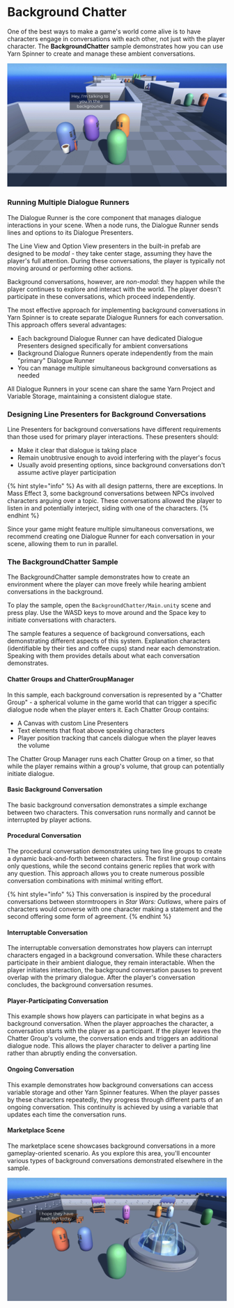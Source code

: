 # Background Chatter

One of the best ways to make a game's world come alive is to have characters engage in conversations with each other, not just with the player character. The **BackgroundChatter** sample demonstrates how you can use Yarn Spinner to create and manage these ambient conversations.

![The background conversations sample.](../../.gitbook/assets/background-convos-main.jpg)

### Running Multiple Dialogue Runners

The Dialogue Runner is the core component that manages dialogue interactions in your scene. When a node runs, the Dialogue Runner sends lines and options to its Dialogue Presenters.&#x20;

The Line View and Option View presenters in the built-in prefab are designed to be _modal_ - they take center stage, assuming they have the player's full attention. During these conversations, the player is typically not moving around or performing other actions.

Background conversations, however, are _non-modal_: they happen while the player continues to explore and interact with the world. The player doesn't participate in these conversations, which proceed independently.

The most effective approach for implementing background conversations in Yarn Spinner is to create separate Dialogue Runners for each conversation. This approach offers several advantages:

* Each background Dialogue Runner can have dedicated Dialogue Presenters designed specifically for ambient conversations
* Background Dialogue Runners operate independently from the main "primary" Dialogue Runner
* You can manage multiple simultaneous background conversations as needed

All Dialogue Runners in your scene can share the same Yarn Project and Variable Storage, maintaining a consistent dialogue state.

### Designing Line Presenters for Background Conversations

Line Presenters for background conversations have different requirements than those used for primary player interactions. These presenters should:

* Make it clear that dialogue is taking place
* Remain unobtrusive enough to avoid interfering with the player's focus
* Usually avoid presenting options, since background conversations don't assume active player participation

{% hint style="info" %}
As with all design patterns, there are exceptions. In Mass Effect 3, some background conversations between NPCs involved characters arguing over a topic. These conversations allowed the player to listen in and potentially interject, siding with one of the characters.
{% endhint %}

Since your game might feature multiple simultaneous conversations, we recommend creating one Dialogue Runner for each conversation in your scene, allowing them to run in parallel.

### The BackgroundChatter Sample

The BackgroundChatter sample demonstrates how to create an environment where the player can move freely while hearing ambient conversations in the background.

To play the sample, open the `BackgroundChatter/Main.unity` scene and press play. Use the WASD keys to move around and the Space key to initiate conversations with characters.

The sample features a sequence of background conversations, each demonstrating different aspects of this system. Explanation characters (identifiable by their ties and coffee cups) stand near each demonstration. Speaking with them provides details about what each conversation demonstrates.

#### Chatter Groups and ChatterGroupManager

In this sample, each background conversation is represented by a "Chatter Group" - a spherical volume in the game world that can trigger a specific dialogue node when the player enters it. Each Chatter Group contains:

* A Canvas with custom Line Presenters
* Text elements that float above speaking characters
* Player position tracking that cancels dialogue when the player leaves the volume

The Chatter Group Manager runs each Chatter Group on a timer, so that while the player remains within a group's volume, that group can potentially initiate dialogue.

#### Basic Background Conversation

The basic background conversation demonstrates a simple exchange between two characters. This conversation runs normally and cannot be interrupted by player actions.

#### Procedural Conversation

The procedural conversation demonstrates using two line groups to create a dynamic back-and-forth between characters. The first line group contains only questions, while the second contains generic replies that work with any question. This approach allows you to create numerous possible conversation combinations with minimal writing effort.

{% hint style="info" %}
This conversation is inspired by the procedural conversations between stormtroopers in _Star Wars: Outlaws_, where pairs of characters would converse with one character making a statement and the second offering some form of agreement.
{% endhint %}

#### Interruptable Conversation

The interruptable conversation demonstrates how players can interrupt characters engaged in a background conversation. While these characters participate in their ambient dialogue, they remain interactable. When the player initiates interaction, the background conversation pauses to prevent overlap with the primary dialogue. After the player's conversation concludes, the background conversation resumes.

#### Player-Participating Conversation

This example shows how players can participate in what begins as a background conversation. When the player approaches the character, a conversation starts with the player as a participant. If the player leaves the Chatter Group's volume, the conversation ends and triggers an additional dialogue node. This allows the player character to deliver a parting line rather than abruptly ending the conversation.

#### Ongoing Conversation

This example demonstrates how background conversations can access variable storage and other Yarn Spinner features. When the player passes by these characters repeatedly, they progress through different parts of an ongoing conversation. This continuity is achieved by using a variable that updates each time the conversation runs.

#### Marketplace Scene

The marketplace scene showcases background conversations in a more gameplay-oriented scenario. As you explore this area, you'll encounter various types of background conversations demonstrated elsewhere in the sample.

![The marketplace scene.](../../.gitbook/assets/background-convos-marketplace.jpg)

